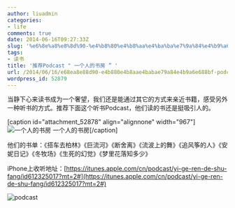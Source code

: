 ```yaml
---
author: liuadmin
categories:
- life
comments: true
date: 2014-06-16T09:27:33Z
slug: '%e6%8e%a8%e8%8d%90-%e4%b8%80%e4%b8%aa%e4%ba%ba%e7%9a%84%e4%b9%a6%e6%88%bf-podcast'
tags:
- 读书
title: '推荐Podcast " 一个人的书房 ” '
url: /2014/06/16/e68ea8e88d90-e4b880e4b8aae4babae79a84e4b9a6e688bf-podcast/
wordpress_id: 52879
---
```


当静下心来读书成为一个奢望，我们还是能通过其它的方式来亲近书籍，感受另外一种听书的方式。推荐下面这个听书Podcast，他们读的书还是挺吸引人的。

[caption id="attachment_52878" align="alignnone" width="967"]![一个人的书房](http://7bv9gn.com1.z0.glb.clouddn.com/wp-content/uploads/2014/06/Snip20140616_7.png) 一个人的书房[/caption]

他们的书单：《搭车去柏林》《巨流河》《断舍离》《流波上的舞》《追风筝的人》《安妮日记》《冬牧场》《生死的幻觉》《梦里花落知多少》

<!--more-->

iPhone上收听地址：[https://itunes.apple.com/cn/podcast/yi-ge-ren-de-shu-fang/id612325017?mt=2#](https://itunes.apple.com/cn/podcast/yi-ge-ren-de-shu-fang/id612325017?mt=2#)

![podcast](http://7bv9gn.com1.z0.glb.clouddn.com/wp-content/uploads/2014/06/podcast-576x1024.png)


